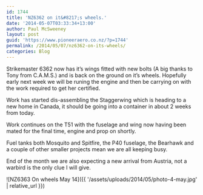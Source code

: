 ```yaml
---
id: 1744
title: 'NZ6362 on it&#8217;s wheels.'
date: '2014-05-07T03:33:34+13:00'
author: Paul McSweeney
layout: post
guid: 'https://www.pioneeraero.co.nz/?p=1744'
permalink: /2014/05/07/nz6362-on-its-wheels/
categories: Blog
---
```


Strikemaster 6362 now has it’s wings fitted with new bolts (A big thanks to Tony from C.A.M.S.) and is back on the ground on it’s wheels. Hopefully early next week we will be runing the engine and then be carrying on with the work required to get her certified.

Work has started dis-assembling the Staggerwing which is heading to a new home in Canada, it should be going into a container in about 2 weeks from today.

Work continues on the T51 with the fuselage and wing now having been mated for the final time, engine and prop on shortly.

Fuel tanks both Mosquito and Spitfire, the P40 fuselage, the Bearhawk and a couple of other smaller projects mean we are all keeping busy.

End of the month we are also expecting a new arrival from Austria, not a warbird is the only clue I will give.

![NZ6363 On wheels May 14]({{ '/assets/uploads/2014/05/photo-4-may.jpg' | relative_url }})
